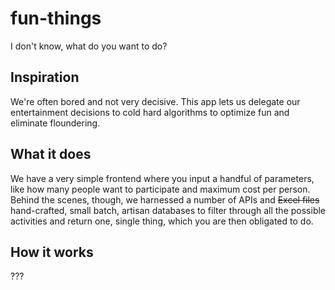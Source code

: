# fun-things
I don't know, what do you want to do?

## Inspiration
We're often bored and not very decisive. This app lets us delegate our entertainment decisions to cold hard algorithms to optimize fun and eliminate floundering.
## What it does
We have a very simple frontend where you input a handful of parameters, like how many people want to participate and maximum cost per person. Behind the scenes, though, we harnessed a number of APIs and ~~Excel files~~ hand-crafted, small batch, artisan databases to filter through all the possible activities and return one, single thing, which you are then obligated to do.
## How it works
???
